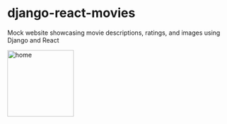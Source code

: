 # django-react-movies
Mock website showcasing movie descriptions, ratings, and images using Django and React

<img src='https://github.com/user-attachments/assets/2f5ae644-48b5-41a7-841f-ce17e6f3ca59' alt='home' style='width: 150px' />


